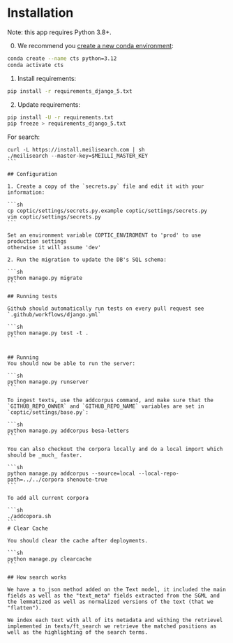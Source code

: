 # Installation

Note: this app requires Python 3.8+. 

0. We recommend you [create a new conda environment](https://docs.conda.io/projects/conda/en/latest/user-guide/tasks/manage-environments.html#creating-an-environment-with-commands):

```sh
conda create --name cts python=3.12
conda activate cts 
```

1. Install requirements:

```sh
pip install -r requirements_django_5.txt
```

2. Update requirements:
```sh
pip install -U -r requirements.txt
pip freeze > requirements_django_5.txt
```

For search:
````
curl -L https://install.meilisearch.com | sh
./meilisearch --master-key=$MEILLI_MASTER_KEY
```

## Configuration

1. Create a copy of the `secrets.py` file and edit it with your information:

```sh
cp coptic/settings/secrets.py.example coptic/settings/secrets.py
vim coptic/settings/secrets.py
```

Set an environment variable COPTIC_ENVIROMENT to 'prod' to use production settings 
otherwise it will assume 'dev'

2. Run the migration to update the DB's SQL schema:

```sh
python manage.py migrate 
```

## Running tests

Github should automatically run tests on every pull request see `.github/workflows/django.yml`

```sh
python manage.py test -t .
```


## Running
You should now be able to run the server:

```sh
python manage.py runserver
```

To ingest texts, use the addcorpus command, and make sure that the `GITHUB_REPO_OWNER` and `GITHUB_REPO_NAME` variables are set in `coptic/settings/base.py`:

```sh
python manage.py addcorpus besa-letters
```

You can also checkout the corpora locally and do a local import which should be _much_ faster.

```sh
python manage.py addcorpus --source=local --local-repo-path=../../corpora shenoute-true
```

To add all current corpora

```sh
./addcopora.sh
```
# Clear Cache

You should clear the cache after deployments.

```sh 
python manage.py clearcache
```

## How search works

We have a to_json method added on the Text model, it included the main fields as well as the "text_meta" fields extracted from the SGML and the lemmatized as well as normalized versions of the text (that we "flatten").

We index each text with all of its metadata and withing the retrievel implemented in texts/ft_search we retrieve the matched positions as well as the highlighting of the search terms.
